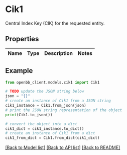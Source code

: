 # Cik1

Central Index Key (CIK) for the requested entity.

## Properties

Name | Type | Description | Notes
------------ | ------------- | ------------- | -------------

## Example

```python
from openbb_client.models.cik1 import Cik1

# TODO update the JSON string below
json = "{}"
# create an instance of Cik1 from a JSON string
cik1_instance = Cik1.from_json(json)
# print the JSON string representation of the object
print(Cik1.to_json())

# convert the object into a dict
cik1_dict = cik1_instance.to_dict()
# create an instance of Cik1 from a dict
cik1_from_dict = Cik1.from_dict(cik1_dict)
```
[[Back to Model list]](../README.md#documentation-for-models) [[Back to API list]](../README.md#documentation-for-api-endpoints) [[Back to README]](../README.md)


